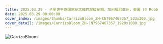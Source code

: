 ```yaml
---
title: 2025.03.29 - 卡里佐平原国家纪念碑的超级花期，加利福尼亚州，美国 (© Robb Hirsch/TANDEM Stills + Motion)
date: 2025.03.29 00:00:00
cover_index: /images/thumbs/CarrizoBloom_ZH-CN7967467357_533x300.jpg
cover_detail: /images/CarrizoBloom_ZH-CN7967467357_1920x1080.jpg
---
```


![CarrizoBloom](/images/CarrizoBloom_ZH-CN7967467357_1920x1080.jpg)
